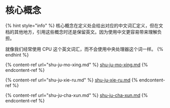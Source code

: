 # 核心概念

{% hint style="info" %}
核心概念在定义处会给出对应的中文词汇定义，但在文档的其他地方，引用这些概念时还是保留英文。因为使用中文更容易带来理解负担。

就像我们经常使用 CPU 这个英文词汇，而不会使用中央处理器这个词一样。
{% endhint %}

{% content-ref url="shu-ju-mo-xing.md" %}
[shu-ju-mo-xing.md](shu-ju-mo-xing.md)
{% endcontent-ref %}

{% content-ref url="shu-ju-xie-ru.md" %}
[shu-ju-xie-ru.md](shu-ju-xie-ru.md)
{% endcontent-ref %}

{% content-ref url="shu-ju-cha-xun.md" %}
[shu-ju-cha-xun.md](shu-ju-cha-xun.md)
{% endcontent-ref %}
